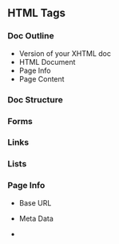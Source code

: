 ## HTML Tags

### Doc Outline

- <!DOCTYPE> Version of your XHTML doc
- <html> HTML Document
- <head> Page Info
- <body> Page Content 

### Doc Structure


### Forms


### Links


### Lists


### Page Info

- <base /> Base URL

- <meta /> Meta Data

- <title> Title

- <link /> Relevant Resource

- <style >   Style Resource


### Tables


